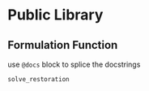 # Public Library

## Formulation Function
use `@docs` block to splice the docstrings
```@docs
solve_restoration
```
